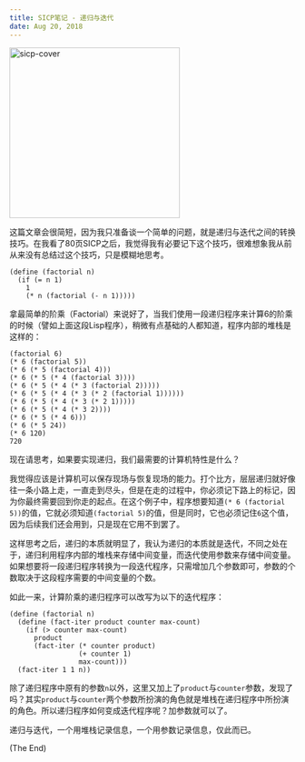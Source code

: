 ```yaml
---
title: SICP笔记 - 递归与迭代
date: Aug 20, 2018
---
```


<img src="../imgs/sicp-cover.png" alt="sicp-cover" style="height: 300px;"/>

这篇文章会很简短，因为我只准备谈一个简单的问题，就是递归与迭代之间的转换技巧。在我看了80页SICP之后，我觉得我有必要记下这个技巧，很难想象我从前从来没有总结过这个技巧，只是模糊地思考。


```Lisp
(define (factorial n)
  (if (= n 1)
    1
    (* n (factorial (- n 1)))))
```

拿最简单的阶乘（Factorial）来说好了，当我们使用一段递归程序来计算6的阶乘的时候（譬如上面这段Lisp程序），稍微有点基础的人都知道，程序内部的堆栈是这样的：

```Lisp
(factorial 6)
(* 6 (factorial 5))
(* 6 (* 5 (factorial 4)))
(* 6 (* 5 (* 4 (factorial 3))))
(* 6 (* 5 (* 4 (* 3 (factorial 2)))))
(* 6 (* 5 (* 4 (* 3 (* 2 (factorial 1))))))
(* 6 (* 5 (* 4 (* 3 (* 2 1)))))
(* 6 (* 5 (* 4 (* 3 2))))
(* 6 (* 5 (* 4 6)))
(* 6 (* 5 24))
(* 6 120)
720
```

现在请思考，如果要实现递归，我们最需要的计算机特性是什么？

我觉得应该是计算机可以保存现场与恢复现场的能力。打个比方，层层递归就好像往一条小路上走，一直走到尽头，但是在走的过程中，你必须记下路上的标记，因为你最终需要回到你走的起点。在这个例子中，程序想要知道`(* 6 (factorial 5))`的值，它就必须知道`(factorial 5)`的值，但是同时，它也必须记住`6`这个值，因为后续我们还会用到，只是现在它用不到罢了。

这样思考之后，递归的本质就明显了，我认为递归的本质就是迭代，不同之处在于，递归利用程序内部的堆栈来存储中间变量，而迭代使用参数来存储中间变量。如果想要将一段递归程序转换为一段迭代程序，只需增加几个参数即可，参数的个数取决于这段程序需要的中间变量的个数。

如此一来，计算阶乘的递归程序可以改写为以下的迭代程序：

```Lisp
(define (factorial n)
  (define (fact-iter product counter max-count)
    (if (> counter max-count)
      product
      (fact-iter (* counter product)
                 (+ counter 1)
                 max-count)))
  (fact-iter 1 1 n))
```

除了递归程序中原有的参数`n`以外，这里又加上了`product`与`counter`参数，发现了吗？其实`product`与`counter`两个参数所扮演的角色就是堆栈在递归程序中所扮演的角色。所以递归程序如何变成迭代程序呢？加参数就可以了。

递归与迭代，一个用堆栈记录信息，一个用参数记录信息，仅此而已。


(The End)


<!--

                            fib 5
                        /           \
                      /               \
                    /                   \
                  /                       \
                /                           \
             fib 4                        fib 3
           /        \                     /    \
          /          \                   /      \
         /            \                fib 2    fib 1
        /              \               /   \      |    
      fib 3           fib 2           /     \     |    
      /    \          /   \         fib 1  fib 0  1      
     /      \        /     \          |      |            
   fib 2    fib 1  fib 1  fib 0       |      |             
   /   \      |      |      |         1      0           
  /     \     |      |      |                 
fib 1  fib 0  1      1      0                     
  |      |      
  |      |      
  1      0  
-->